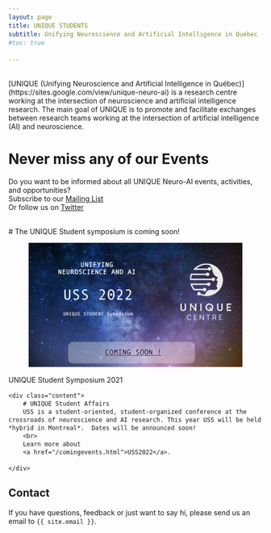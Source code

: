 ```yaml
---
layout: page
title: UNIQUE STUDENTS
subtitle: Unifying Neuroscience and Artificial Intelligence in Quebec (UNIQUE)
#toc: true

---
```


<br>
[UNIQUE (Unifying Neuroscience and Artificial Intelligence in Québec)](https://sites.google.com/view/unique-neuro-ai) is a research centre working at the intersection of neuroscience and artificial intelligence research. The main goal of UNIQUE is to promote and facilitate exchanges between research teams working at the intersection of artificial intelligence (AI) and
neuroscience.

# Never miss any of our Events
Do you want to be informed about all UNIQUE Neuro-AI events, activities, and opportunities?
<br>
Subscribe to our [Mailing List](https://forms.gle/x5v8VQg4h1z7XRPu9)
<br>
Or follow us on [Twitter](https://twitter.com/ai_unique)


<br>
# The UNIQUE Student symposium is coming soon!

<div class="card">
  <div class="card-image">
    <figure class="image is-5by2">
      <img src="assets/img/USS22_coming.jpg" alt="{{'USS22'}}">
    </figure>
  </div>
  <div class="card-content">
    <div class="media">
      <div class="media-content">
        <p class="title is-4">UNIQUE Student Symposium 2021</p>
      </div>
    </div>

    <div class="content">
        # UNIQUE Student Affairs
        USS is a student-oriented, student-organized conference at the crossroads of neuroscience and AI research. This year USS will be held *hybrid in Montreal*.  Dates will be announced soon!
        <br>
        Learn more about
        <a href="/comingevents.html">USS2022</a>.

    </div>
  </div>
</div>

## Contact

If you have questions, feedback or just want to say hi, please send us an email to `{{ site.email }}`.
